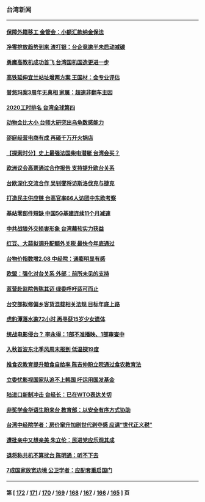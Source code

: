 ### 台湾新闻
---
#### [保障外籍移工 金管会：小额汇款纳金保法](../../pages/ncid1349361/n13320209.md) 
#### [净零排放趋势到来 渣打银：台企竟逾半未启动减碳](../../pages/ncid1349361/n13320221.md) 
#### [勇鹰高教机成功首飞 台湾国机国造更进一步](../../pages/ncid1349361/n13319772.md) 
#### [高铁延伸宜兰站址增两方案 王国材：会专业评估](../../pages/ncid1349361/n13320129.md) 
#### [普悠玛案3周年无真相 家属：超速非翻车主因](../../pages/ncid1349361/n13320132.md) 
#### [2020工时排名 台湾全球第四](../../pages/ncid1349361/n13320141.md) 
#### [动物会比大小 台师大研究出乌龟数感能力](../../pages/ncid1349361/n13320144.md) 
#### [邵庭经营电商有成 再砸千万开火锅店](../../pages/ncid1349361/n13319487.md) 
#### [【探索时分】史上最强法国柴电潜艇 台湾会买？](../../pages/ncid1349361/n13318603.md) 
#### [欧洲议会高票通过合作报告 支持提升欧台关系](../../pages/ncid1349361/n13319667.md) 
#### [台欧深化交流合作 吴钊燮将访斯洛伐克与捷克](../../pages/ncid1349361/n13319242.md) 
#### [打造民主供应链 台高官率66人访团中东欧考察](../../pages/ncid1349361/n13319010.md) 
#### [基站零部件短缺 中国5G基建连续11个月减速](../../pages/ncid1349361/n13318522.md) 
#### [中共战狼外交损害形象 台湾藉软实力获益](../../pages/ncid1349361/n13318274.md) 
#### [红豆、大蒜拟调升配额外关税 最快今年底通过](../../pages/ncid1349361/n13317687.md) 
#### [台物价指数增2.08 中经院：通膨明显有感](../../pages/ncid1349361/n13317760.md) 
#### [欧盟：强化对台关系 外部：前所未见的支持](../../pages/ncid1349361/n13317722.md) 
#### [蓝营赴监院告陈其迈 绿委呼吁适可而止](../../pages/ncid1349361/n13317720.md) 
#### [台交部拟修偏乡客货混载相关法规 目标年底上路](../../pages/ncid1349361/n13317731.md) 
#### [虎豹潭落水逾72小时 再寻获15岁少女遗体](../../pages/ncid1349361/n13317675.md) 
#### [统战电影侵台？ 李永得：1部不准播映、1部审查中](../../pages/ncid1349361/n13317681.md) 
#### [入秋首波东北季风周末报到 低温探19度](../../pages/ncid1349361/n13317679.md) 
#### [推食农教育提升粮食自给率 陈吉仲盼立院通过食农教育法](../../pages/ncid1349361/n13317692.md) 
#### [立委忧影视国家队追不上韩国 吁运用国发基金](../../pages/ncid1349361/n13317677.md) 
#### [陆进口新制冲击 台经长：已在WTO表达关切](../../pages/ncid1349361/n13317673.md) 
#### [非奖学金华语生盼来台 教育部：以安全有序方式协助](../../pages/ncid1349361/n13317564.md) 
#### [台湾中经院学者：房价窜升加剧世代剥夺感 应课“世代正义税”](../../pages/ncid1349361/n13317513.md) 
#### [遭批亲中又想亲美 朱立伦：民进党应乐观其成](../../pages/ncid1349361/n13317626.md) 
#### [退将称共机不算扰台 陈明通：听不下去](../../pages/ncid1349361/n13317628.md) 
#### [7成国家放宽边境 公卫学者：应配套重启国门](../../pages/ncid1349361/n13317559.md) 

---
#### 第 [ [172](./172.md) / [171](./171.md) / [170](./170.md) / [169](./169.md) / [168](./168.md) / [167](./167.md) / [166](./166.md) / [165](./165.md) ] 页
